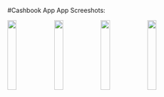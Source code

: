 #Cashbook App
App Screeshots:


<img src="https://github.com/prasannad357/cashbook/assets/59197308/4b7496fd-9fe1-4e6d-8850-d4d3ef0b0b3c" width="20%" height="20%">

<img src="https://github.com/prasannad357/cashbook/assets/59197308/86a02c26-e6ed-406c-ac90-dacaefa1033d" width="20%" height="20%">

<img src="https://github.com/prasannad357/cashbook/assets/59197308/e1b5dbf2-3b3e-4c16-b599-0955b6c27b0b" width="20%" height="20%">

<img src="https://github.com/prasannad357/cashbook/assets/59197308/00a2a518-8188-4a0f-a9ce-8907e25561ef" width="20%" height="20%">
